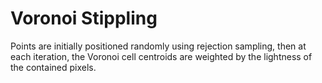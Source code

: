 # Voronoi Stippling
 Points are initially positioned randomly using rejection sampling, then at each iteration, the Voronoi cell centroids are weighted by the lightness of the contained pixels.
